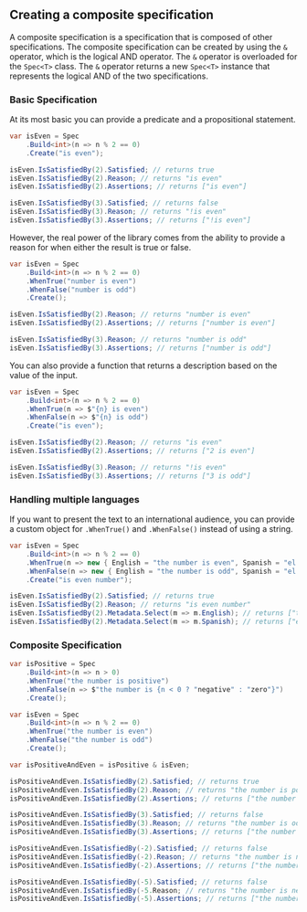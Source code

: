 ﻿## Creating a composite specification

A composite specification is a specification that is composed of other specifications. The composite specification can
be created by using the `&` operator, which is the logical AND operator. The `&` operator is overloaded for
the `Spec<T>` class. The `&` operator returns a new `Spec<T>` instance that represents the logical AND of the two
specifications.

### Basic Specification

At its most basic you can provide a predicate and a propositional statement.

```csharp
var isEven = Spec
    .Build<int>(n => n % 2 == 0)
    .Create("is even");

isEven.IsSatisfiedBy(2).Satisfied; // returns true
isEven.IsSatisfiedBy(2).Reason; // returns "is even"
isEven.IsSatisfiedBy(2).Assertions; // returns ["is even"]

isEven.IsSatisfiedBy(3).Satisfied; // returns false
isEven.IsSatisfiedBy(3).Reason; // returns "!is even"
isEven.IsSatisfiedBy(3).Assertions; // returns ["!is even"]
```

However, the real power of the library comes from the ability to provide a reason for when either the result is true or
false.

```csharp
var isEven = Spec
    .Build<int>(n => n % 2 == 0)
    .WhenTrue("number is even")
    .WhenFalse("number is odd")
    .Create();

isEven.IsSatisfiedBy(2).Reason; // returns "number is even"
isEven.IsSatisfiedBy(2).Assertions; // returns ["number is even"]

isEven.IsSatisfiedBy(3).Reason; // returns "number is odd"
isEven.IsSatisfiedBy(3).Assertions; // returns ["number is odd"]
```

You can also provide a function that returns a description based on the value of the input.

```csharp
var isEven = Spec
    .Build<int>(n => n % 2 == 0)
    .WhenTrue(n => $"{n} is even")
    .WhenFalse(n => $"{n} is odd")
    .Create("is even");

isEven.IsSatisfiedBy(2).Reason; // returns "is even"
isEven.IsSatisfiedBy(2).Assertions; // returns ["2 is even"]

isEven.IsSatisfiedBy(3).Reason; // returns "!is even"
isEven.IsSatisfiedBy(3).Assertions; // returns ["3 is odd"]
```

### Handling multiple languages

If you want to present the text to an international audience, you can provide a custom object for `.WhenTrue()` and
`.WhenFalse()` instead of using a string.

```csharp
var isEven = Spec
    .Build<int>(n => n % 2 == 0)
    .WhenTrue(n => new { English = "the number is even", Spanish = "el número es par" })
    .WhenFalse(n => new { English = "the number is odd", Spanish = "el número es impar" })
    .Create("is even number");

isEven.IsSatisfiedBy(2).Satisfied; // returns true
isEven.IsSatisfiedBy(2).Reason; // returns "is even number"
isEven.IsSatisfiedBy(2).Metadata.Select(m => m.English); // returns ["the number is even"]
isEven.IsSatisfiedBy(2).Metadata.Select(m => m.Spanish); // returns ["el número es par"]
```
### Composite Specification
```csharp
var isPositive = Spec
    .Build<int>(n => n > 0)
    .WhenTrue("the number is positive")
    .WhenFalse(n => $"the number is {n < 0 ? "negative" : "zero"}")
    .Create();

var isEven = Spec
    .Build<int>(n => n % 2 == 0)
    .WhenTrue("the number is even")
    .WhenFalse("the number is odd")
    .Create(); 

var isPositiveAndEven = isPositive & isEven;

isPositiveAndEven.IsSatisfiedBy(2).Satisfied; // returns true
isPositiveAndEven.IsSatisfiedBy(2).Reason; // returns "the number is positive & the number is even"
isPositiveAndEven.IsSatisfiedBy(2).Assertions; // returns ["the number is positive", "the number is even"]

isPositiveAndEven.IsSatisfiedBy(3).Satisfied; // returns false
isPositiveAndEven.IsSatisfiedBy(3).Reason; // returns "the number is odd"
isPositiveAndEven.IsSatisfiedBy(3).Assertions; // returns ["the number is odd"]

isPositiveAndEven.IsSatisfiedBy(-2).Satisfied; // returns false
isPositiveAndEven.IsSatisfiedBy(-2).Reason; // returns "the number is negative"
isPositiveAndEven.IsSatisfiedBy(-2).Assertions; // returns ["the number is negative"]

isPositiveAndEven.IsSatisfiedBy(-5).Satisfied; // returns false
isPositiveAndEven.IsSatisfiedBy(-5.Reason; // returns "the number is negative & the number is odd"
isPositiveAndEven.IsSatisfiedBy(-5).Assertions; // returns ["the number is negative", "the number is odd"]
```


